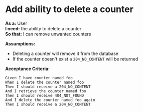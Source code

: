 # Add ability to delete a counter

**As a:** User  
**I need:** the ability to delete a counter  
**So that:** I can remove unwanted counters  

**Assumptions:**

- Deleting a counter will remove it from the database
- If the counter doesn't exist a `204_NO_CONTENT` will be returned

**Acceptance Criteria:**

```gherkin
Given I have counter named foo
When I delete the counter named foo
Then I should receive a 204_NO_CONTENT
And I retrieve the counter named foo
Then I should receive 404_NOT_FOUND
And I delete the counter named foo again
Then I should receive a 204_NO_CONTENT
```
